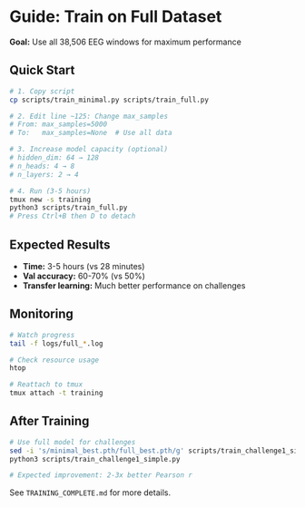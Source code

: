 # Guide: Train on Full Dataset

**Goal:** Use all 38,506 EEG windows for maximum performance

## Quick Start

```bash
# 1. Copy script
cp scripts/train_minimal.py scripts/train_full.py

# 2. Edit line ~125: Change max_samples
# From: max_samples=5000
# To:   max_samples=None  # Use all data

# 3. Increase model capacity (optional)
# hidden_dim: 64 → 128
# n_heads: 4 → 8
# n_layers: 2 → 4

# 4. Run (3-5 hours)
tmux new -s training
python3 scripts/train_full.py
# Press Ctrl+B then D to detach
```

## Expected Results

- **Time:** 3-5 hours (vs 28 minutes)
- **Val accuracy:** 60-70% (vs 50%)
- **Transfer learning:** Much better performance on challenges

## Monitoring

```bash
# Watch progress
tail -f logs/full_*.log

# Check resource usage
htop

# Reattach to tmux
tmux attach -t training
```

## After Training

```bash
# Use full model for challenges
sed -i 's/minimal_best.pth/full_best.pth/g' scripts/train_challenge1_simple.py
python3 scripts/train_challenge1_simple.py

# Expected improvement: 2-3x better Pearson r
```

See `TRAINING_COMPLETE.md` for more details.
